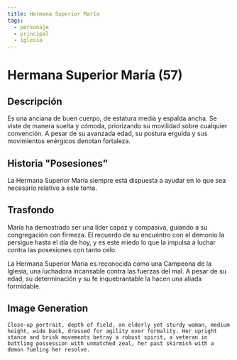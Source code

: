 ```yaml
---
title: Hermana Superior María
tags:
  - personaje
  - principal
  - iglesia
---
```


# Hermana Superior María (57)

## Descripción

Es una anciana de buen cuerpo, de estatura media y espalda ancha. Se viste de manera suelta y cómoda, priorizando su movilidad sobre cualquier convención. A pesar de su avanzada edad, su postura erguida y sus movimientos enérgicos denotan fortaleza.

## Historia "Posesiones"

La Hermana Superior María siempre está dispuesta a ayudar en lo que sea necesario relativo a este tema.

## Trasfondo

María ha demostrado ser una líder capaz y compasiva, guiando a su congregación con firmeza. El recuerdo de su encuentro con el demonio la persigue hasta el día de hoy, y es este miedo lo que la impulsa a luchar contra las posesiones con tanto celo.

La Hermana Superior María es reconocida como una Campeona de la Iglesia, una luchadora incansable contra las fuerzas del mal. A pesar de su edad, su determinación y su fe inquebrantable la hacen una aliada formidable.

## Image Generation

```
Close-up portrait, depth of field, an elderly yet sturdy woman, medium height, wide back, dressed for agility over formality. Her upright stance and brisk movements betray a robust spirit, a veteran in battling possession with unmatched zeal, her past skirmish with a demon fueling her resolve.
``` 